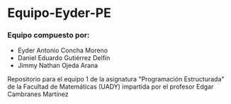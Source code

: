 # Equipo-Eyder-PE

### Equipo compuesto por:
+ Eyder Antonio Concha Moreno <br>
+ Daniel Eduardo Gutiérrez Delfín <br>
+ Jimmy Nathan Ojeda Arana <br>

Repositorio para el equipo 1 de la asignatura "Programación Estructurada" de la Facultad de Matemáticas (UADY) impartida por el profesor Edgar Cambranes Martínez
